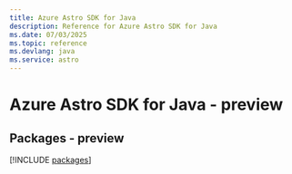 ```yaml
---
title: Azure Astro SDK for Java
description: Reference for Azure Astro SDK for Java
ms.date: 07/03/2025
ms.topic: reference
ms.devlang: java
ms.service: astro
---
```

# Azure Astro SDK for Java - preview
## Packages - preview
[!INCLUDE [packages](astro-index.md)]